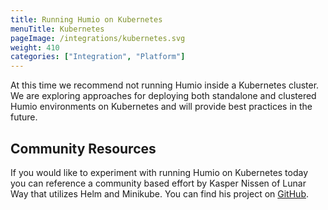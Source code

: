 ```yaml
---
title: Running Humio on Kubernetes
menuTitle: Kubernetes
pageImage: /integrations/kubernetes.svg
weight: 410
categories: ["Integration", "Platform"]
---
```


At this time we recommend not running Humio inside a Kubernetes cluster. We are exploring approaches for deploying both standalone and clustered Humio environments on Kubernetes and will provide best practices in the future.

## Community Resources
If you would like to experiment with running Humio on Kubernetes today you can reference a community based effort by Kasper Nissen of Lunar Way that utilizes Helm and Minikube. You can find his project on [GitHub](https://github.com/kaspernissen/k8s-humio). 
